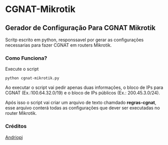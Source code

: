# CGNAT-Mikrotik
<h2>Gerador de Configuração Para CGNAT Mikrotik</h2>

Scritp escrito em python, responssavel por gerar as configurações necessarias para fazer CGNAT em routers Mikrotik.

<h3>Como Funciona?</h3>

<p>Execute o script</p>

<code>python cgnat-mikrotik.py</code></br>

<p>Ao executar o script vai pedir apenas duas informações, o bloco de IPs para CGNAT (Ex.:100.64.32.0/19) e o bloco de IPs públicos (Ex.: 200.45.3.0/24).</p>

<p>Após isso o script vai criar um arquivo de texto chamdado <b>regras-cgnat</b>, esse arquivo conterá todas as configurações que dever ser executadas no router Mikrotik.
  
 
<h3>Créditos</h3>
<a href="https://under-linux.org/showthread.php?t=189391">Andriopj</>
